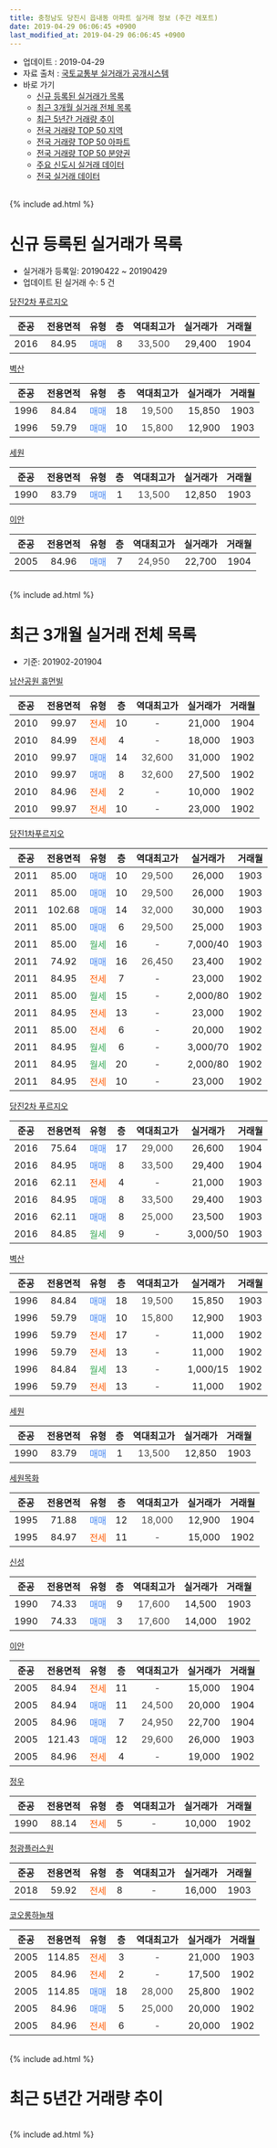 ```yaml
---
title: 충청남도 당진시 읍내동 아파트 실거래 정보 (주간 레포트)
date: 2019-04-29 06:06:45 +0900
last_modified_at: 2019-04-29 06:06:45 +0900
---
```


* 업데이트 : 2019-04-29
* 자료 출처 : [국토교통부 실거래가 공개시스템](http://rt.molit.go.kr)
* 바로 가기
    * [신규 등록된 실거래가 목록](#신규-등록된-실거래가-목록)
    * [최근 3개월 실거래 전체 목록](#최근-3개월-실거래-전체-목록)
    * [최근 5년간 거래량 추이](#최근-5년간-거래량-추이)
    * [전국 거래량 TOP 50 지역](https://inasie.github.io/apt-trade-info/최근-3개월-전국에서-가장-거래가-많이-발생한-지역)
    * [전국 거래량 TOP 50 아파트](https://inasie.github.io/apt-trade-info/최근-3개월-전국에서-가장-거래가-많이-발생한-아파트)
    * [전국 거래량 TOP 50 분양권](https://inasie.github.io/apt-trade-info/최근-3개월-전국에서-가장-거래가-많이-발생한-분양권)
    * [주요 신도시 실거래 데이터](https://inasie.github.io/apt-trade-info/주요-신도시)
    * [전국 실거래 데이터](https://inasie.github.io/apt-trade-info/전국)
<br>
{% include ad.html %}
<br>

# 신규 등록된 실거래가 목록
* 실거래가 등록일: 20190422 ~ 20190429
* 업데이트 된 실거래 수: 5 건


[당진2차 푸르지오](https://search.naver.com/search.naver?query=%EC%B6%A9%EC%B2%AD%EB%82%A8%EB%8F%84+%EB%8B%B9%EC%A7%84%EC%8B%9C+%EC%9D%8D%EB%82%B4%EB%8F%99+%EB%8B%B9%EC%A7%842%EC%B0%A8+%ED%91%B8%EB%A5%B4%EC%A7%80%EC%98%A4)

|준공|전용면적|유형|층|역대최고가|실거래가|거래월|
|:---:|:---:|:---:|:---:|:---:|:---:|:---:|
|2016|84.95|<span style="color:#4285f3">매매</span>|8|<span style="color:#444444">33,500</span>|29,400|1904|

[벽산](https://search.naver.com/search.naver?query=%EC%B6%A9%EC%B2%AD%EB%82%A8%EB%8F%84+%EB%8B%B9%EC%A7%84%EC%8B%9C+%EC%9D%8D%EB%82%B4%EB%8F%99+%EB%B2%BD%EC%82%B0)

|준공|전용면적|유형|층|역대최고가|실거래가|거래월|
|:---:|:---:|:---:|:---:|:---:|:---:|:---:|
|1996|84.84|<span style="color:#4285f3">매매</span>|18|<span style="color:#444444">19,500</span>|15,850|1903|
|1996|59.79|<span style="color:#4285f3">매매</span>|10|<span style="color:#444444">15,800</span>|12,900|1903|

[세원](https://search.naver.com/search.naver?query=%EC%B6%A9%EC%B2%AD%EB%82%A8%EB%8F%84+%EB%8B%B9%EC%A7%84%EC%8B%9C+%EC%9D%8D%EB%82%B4%EB%8F%99+%EC%84%B8%EC%9B%90)

|준공|전용면적|유형|층|역대최고가|실거래가|거래월|
|:---:|:---:|:---:|:---:|:---:|:---:|:---:|
|1990|83.79|<span style="color:#4285f3">매매</span>|1|<span style="color:#444444">13,500</span>|12,850|1903|

[이안](https://search.naver.com/search.naver?query=%EC%B6%A9%EC%B2%AD%EB%82%A8%EB%8F%84+%EB%8B%B9%EC%A7%84%EC%8B%9C+%EC%9D%8D%EB%82%B4%EB%8F%99+%EC%9D%B4%EC%95%88)

|준공|전용면적|유형|층|역대최고가|실거래가|거래월|
|:---:|:---:|:---:|:---:|:---:|:---:|:---:|
|2005|84.96|<span style="color:#4285f3">매매</span>|7|<span style="color:#444444">24,950</span>|22,700|1904|


<br>
{% include ad.html %}
<br>

# 최근 3개월 실거래 전체 목록
* 기준: 201902-201904


[남산공원 휴먼빌](https://search.naver.com/search.naver?query=%EC%B6%A9%EC%B2%AD%EB%82%A8%EB%8F%84+%EB%8B%B9%EC%A7%84%EC%8B%9C+%EC%9D%8D%EB%82%B4%EB%8F%99+%EB%82%A8%EC%82%B0%EA%B3%B5%EC%9B%90+%ED%9C%B4%EB%A8%BC%EB%B9%8C)

|준공|전용면적|유형|층|역대최고가|실거래가|거래월|
|:---:|:---:|:---:|:---:|:---:|:---:|:---:|
|2010|99.97|<span style="color:#ff5a00">전세</span>|10|<span style="color:#444444">-</span>|21,000|1904|
|2010|84.99|<span style="color:#ff5a00">전세</span>|4|<span style="color:#444444">-</span>|18,000|1903|
|2010|99.97|<span style="color:#4285f3">매매</span>|14|<span style="color:#444444">32,600</span>|31,000|1902|
|2010|99.97|<span style="color:#4285f3">매매</span>|8|<span style="color:#444444">32,600</span>|27,500|1902|
|2010|84.96|<span style="color:#ff5a00">전세</span>|2|<span style="color:#444444">-</span>|10,000|1902|
|2010|99.97|<span style="color:#ff5a00">전세</span>|10|<span style="color:#444444">-</span>|23,000|1902|

[당진1차푸르지오](https://search.naver.com/search.naver?query=%EC%B6%A9%EC%B2%AD%EB%82%A8%EB%8F%84+%EB%8B%B9%EC%A7%84%EC%8B%9C+%EC%9D%8D%EB%82%B4%EB%8F%99+%EB%8B%B9%EC%A7%841%EC%B0%A8%ED%91%B8%EB%A5%B4%EC%A7%80%EC%98%A4)

|준공|전용면적|유형|층|역대최고가|실거래가|거래월|
|:---:|:---:|:---:|:---:|:---:|:---:|:---:|
|2011|85.00|<span style="color:#4285f3">매매</span>|10|<span style="color:#444444">29,500</span>|26,000|1903|
|2011|85.00|<span style="color:#4285f3">매매</span>|10|<span style="color:#444444">29,500</span>|26,000|1903|
|2011|102.68|<span style="color:#4285f3">매매</span>|14|<span style="color:#444444">32,000</span>|30,000|1903|
|2011|85.00|<span style="color:#4285f3">매매</span>|6|<span style="color:#444444">29,500</span>|25,000|1903|
|2011|85.00|<span style="color:#34a853">월세</span>|16|<span style="color:#444444">-</span>|7,000/40|1903|
|2011|74.92|<span style="color:#4285f3">매매</span>|16|<span style="color:#444444">26,450</span>|23,400|1902|
|2011|84.95|<span style="color:#ff5a00">전세</span>|7|<span style="color:#444444">-</span>|23,000|1902|
|2011|85.00|<span style="color:#34a853">월세</span>|15|<span style="color:#444444">-</span>|2,000/80|1902|
|2011|84.95|<span style="color:#ff5a00">전세</span>|13|<span style="color:#444444">-</span>|23,000|1902|
|2011|85.00|<span style="color:#ff5a00">전세</span>|6|<span style="color:#444444">-</span>|20,000|1902|
|2011|84.95|<span style="color:#34a853">월세</span>|6|<span style="color:#444444">-</span>|3,000/70|1902|
|2011|84.95|<span style="color:#34a853">월세</span>|20|<span style="color:#444444">-</span>|2,000/80|1902|
|2011|84.95|<span style="color:#ff5a00">전세</span>|10|<span style="color:#444444">-</span>|23,000|1902|

[당진2차 푸르지오](https://search.naver.com/search.naver?query=%EC%B6%A9%EC%B2%AD%EB%82%A8%EB%8F%84+%EB%8B%B9%EC%A7%84%EC%8B%9C+%EC%9D%8D%EB%82%B4%EB%8F%99+%EB%8B%B9%EC%A7%842%EC%B0%A8+%ED%91%B8%EB%A5%B4%EC%A7%80%EC%98%A4)

|준공|전용면적|유형|층|역대최고가|실거래가|거래월|
|:---:|:---:|:---:|:---:|:---:|:---:|:---:|
|2016|75.64|<span style="color:#4285f3">매매</span>|17|<span style="color:#444444">29,000</span>|26,600|1904|
|2016|84.95|<span style="color:#4285f3">매매</span>|8|<span style="color:#444444">33,500</span>|29,400|1904|
|2016|62.11|<span style="color:#ff5a00">전세</span>|4|<span style="color:#444444">-</span>|21,000|1903|
|2016|84.95|<span style="color:#4285f3">매매</span>|8|<span style="color:#444444">33,500</span>|29,400|1903|
|2016|62.11|<span style="color:#4285f3">매매</span>|8|<span style="color:#444444">25,000</span>|23,500|1903|
|2016|84.85|<span style="color:#34a853">월세</span>|9|<span style="color:#444444">-</span>|3,000/50|1903|

[벽산](https://search.naver.com/search.naver?query=%EC%B6%A9%EC%B2%AD%EB%82%A8%EB%8F%84+%EB%8B%B9%EC%A7%84%EC%8B%9C+%EC%9D%8D%EB%82%B4%EB%8F%99+%EB%B2%BD%EC%82%B0)

|준공|전용면적|유형|층|역대최고가|실거래가|거래월|
|:---:|:---:|:---:|:---:|:---:|:---:|:---:|
|1996|84.84|<span style="color:#4285f3">매매</span>|18|<span style="color:#444444">19,500</span>|15,850|1903|
|1996|59.79|<span style="color:#4285f3">매매</span>|10|<span style="color:#444444">15,800</span>|12,900|1903|
|1996|59.79|<span style="color:#ff5a00">전세</span>|17|<span style="color:#444444">-</span>|11,000|1902|
|1996|59.79|<span style="color:#ff5a00">전세</span>|13|<span style="color:#444444">-</span>|11,000|1902|
|1996|84.84|<span style="color:#34a853">월세</span>|13|<span style="color:#444444">-</span>|1,000/15|1902|
|1996|59.79|<span style="color:#ff5a00">전세</span>|13|<span style="color:#444444">-</span>|11,000|1902|

[세원](https://search.naver.com/search.naver?query=%EC%B6%A9%EC%B2%AD%EB%82%A8%EB%8F%84+%EB%8B%B9%EC%A7%84%EC%8B%9C+%EC%9D%8D%EB%82%B4%EB%8F%99+%EC%84%B8%EC%9B%90)

|준공|전용면적|유형|층|역대최고가|실거래가|거래월|
|:---:|:---:|:---:|:---:|:---:|:---:|:---:|
|1990|83.79|<span style="color:#4285f3">매매</span>|1|<span style="color:#444444">13,500</span>|12,850|1903|

[세원목화](https://search.naver.com/search.naver?query=%EC%B6%A9%EC%B2%AD%EB%82%A8%EB%8F%84+%EB%8B%B9%EC%A7%84%EC%8B%9C+%EC%9D%8D%EB%82%B4%EB%8F%99+%EC%84%B8%EC%9B%90%EB%AA%A9%ED%99%94)

|준공|전용면적|유형|층|역대최고가|실거래가|거래월|
|:---:|:---:|:---:|:---:|:---:|:---:|:---:|
|1995|71.88|<span style="color:#4285f3">매매</span>|12|<span style="color:#444444">18,000</span>|12,900|1904|
|1995|84.97|<span style="color:#ff5a00">전세</span>|11|<span style="color:#444444">-</span>|15,000|1902|

[신성](https://search.naver.com/search.naver?query=%EC%B6%A9%EC%B2%AD%EB%82%A8%EB%8F%84+%EB%8B%B9%EC%A7%84%EC%8B%9C+%EC%9D%8D%EB%82%B4%EB%8F%99+%EC%8B%A0%EC%84%B1)

|준공|전용면적|유형|층|역대최고가|실거래가|거래월|
|:---:|:---:|:---:|:---:|:---:|:---:|:---:|
|1990|74.33|<span style="color:#4285f3">매매</span>|9|<span style="color:#444444">17,600</span>|14,500|1903|
|1990|74.33|<span style="color:#4285f3">매매</span>|3|<span style="color:#444444">17,600</span>|14,000|1902|

[이안](https://search.naver.com/search.naver?query=%EC%B6%A9%EC%B2%AD%EB%82%A8%EB%8F%84+%EB%8B%B9%EC%A7%84%EC%8B%9C+%EC%9D%8D%EB%82%B4%EB%8F%99+%EC%9D%B4%EC%95%88)

|준공|전용면적|유형|층|역대최고가|실거래가|거래월|
|:---:|:---:|:---:|:---:|:---:|:---:|:---:|
|2005|84.94|<span style="color:#ff5a00">전세</span>|11|<span style="color:#444444">-</span>|15,000|1904|
|2005|84.94|<span style="color:#4285f3">매매</span>|11|<span style="color:#444444">24,500</span>|20,000|1904|
|2005|84.96|<span style="color:#4285f3">매매</span>|7|<span style="color:#444444">24,950</span>|22,700|1904|
|2005|121.43|<span style="color:#4285f3">매매</span>|12|<span style="color:#444444">29,600</span>|26,000|1903|
|2005|84.96|<span style="color:#ff5a00">전세</span>|4|<span style="color:#444444">-</span>|19,000|1902|


<script async src="//pagead2.googlesyndication.com/pagead/js/adsbygoogle.js"></script>
<!-- 기본 -->
<ins class="adsbygoogle"
     style="display:block"
     data-ad-client="ca-pub-2446590836940007"
     data-ad-slot="1659523306"
     data-ad-format="auto"
     data-full-width-responsive="true"></ins>
<script>
(adsbygoogle = window.adsbygoogle || []).push({});
</script>


[정우](https://search.naver.com/search.naver?query=%EC%B6%A9%EC%B2%AD%EB%82%A8%EB%8F%84+%EB%8B%B9%EC%A7%84%EC%8B%9C+%EC%9D%8D%EB%82%B4%EB%8F%99+%EC%A0%95%EC%9A%B0)

|준공|전용면적|유형|층|역대최고가|실거래가|거래월|
|:---:|:---:|:---:|:---:|:---:|:---:|:---:|
|1990|88.14|<span style="color:#ff5a00">전세</span>|5|<span style="color:#444444">-</span>|10,000|1902|

[청광플러스원](https://search.naver.com/search.naver?query=%EC%B6%A9%EC%B2%AD%EB%82%A8%EB%8F%84+%EB%8B%B9%EC%A7%84%EC%8B%9C+%EC%9D%8D%EB%82%B4%EB%8F%99+%EC%B2%AD%EA%B4%91%ED%94%8C%EB%9F%AC%EC%8A%A4%EC%9B%90)

|준공|전용면적|유형|층|역대최고가|실거래가|거래월|
|:---:|:---:|:---:|:---:|:---:|:---:|:---:|
|2018|59.92|<span style="color:#ff5a00">전세</span>|8|<span style="color:#444444">-</span>|16,000|1903|

[코오롱하늘채](https://search.naver.com/search.naver?query=%EC%B6%A9%EC%B2%AD%EB%82%A8%EB%8F%84+%EB%8B%B9%EC%A7%84%EC%8B%9C+%EC%9D%8D%EB%82%B4%EB%8F%99+%EC%BD%94%EC%98%A4%EB%A1%B1%ED%95%98%EB%8A%98%EC%B1%84)

|준공|전용면적|유형|층|역대최고가|실거래가|거래월|
|:---:|:---:|:---:|:---:|:---:|:---:|:---:|
|2005|114.85|<span style="color:#ff5a00">전세</span>|3|<span style="color:#444444">-</span>|21,000|1903|
|2005|84.96|<span style="color:#ff5a00">전세</span>|2|<span style="color:#444444">-</span>|17,500|1902|
|2005|114.85|<span style="color:#4285f3">매매</span>|18|<span style="color:#444444">28,000</span>|25,800|1902|
|2005|84.96|<span style="color:#4285f3">매매</span>|5|<span style="color:#444444">25,000</span>|20,000|1902|
|2005|84.96|<span style="color:#ff5a00">전세</span>|6|<span style="color:#444444">-</span>|20,000|1902|


<br>
{% include ad.html %}
<br>

# 최근 5년간 거래량 추이


<div style="width:100%;">
    <canvas id="deal_progress" height="200"></canvas>
</div>

<script>
new Chart(document.getElementById("deal_progress"), {
    type: 'line',
    data: {
        labels: ['201404','201405','201406','201407','201408','201409','201410','201411','201412','201501','201502','201503','201504','201505','201506','201507','201508','201509','201510','201511','201512','201601','201602','201603','201604','201605','201606','201607','201608','201609','201610','201611','201612','201701','201702','201703','201704','201705','201706','201707','201708','201709','201710','201711','201712','201801','201802','201803','201804','201805','201806','201807','201808','201809','201810','201811','201812','201901','201902','201903','201904'],
        datasets: [{
            label: '매매',
            pointRadius: 1,
            data: [29, 28, 20, 24, 16, 23, 21, 25, 22, 24, 20, 30, 27, 11, 19, 18, 19, 21, 10, 13, 11, 9, 11, 7, 10, 6, 24, 3, 12, 7, 11, 18, 15, 7, 21, 10, 7, 9, 16, 9, 14, 14, 15, 32, 14, 15, 7, 11, 6, 12, 18, 14, 8, 10, 14, 4, 7, 14, 6, 11, 5],
            borderColor: "rgba(255, 201, 14, 1)",
            backgroundColor: "rgba(255, 201, 14, 0.5)",
            fill: false,
            lineTension: 0
        },{
            label: '전월세',
            pointRadius: 1,
            data: [8, 10, 13, 10, 10, 14, 6, 17, 12, 11, 11, 15, 7, 7, 5, 9, 4, 8, 11, 5, 14, 16, 17, 11, 8, 7, 17, 16, 19, 10, 12, 8, 3, 5, 9, 7, 7, 6, 6, 5, 3, 10, 4, 7, 11, 7, 9, 5, 4, 12, 5, 13, 4, 7, 12, 11, 9, 18, 18, 6, 2],
            borderColor: "rgba(0, 141, 185, 1)",
            backgroundColor: "rgba(0, 141, 185, 0.5)",
            fill: false,
            lineTension: 0
        }
        ]
    },
    options: {
        responsive: true,
        title: {
            display: false
        },
        tooltips: {
            mode: 'index',
            intersect: false
        },
        hover: {
            mode: 'nearest',
            intersect: true
        },
        scales: {
            xAxes: [{
                display: true,
                scaleLabel: {
                    display: true,
                    labelString: '년/월'
                }
            }],
            yAxes: [{
                display: true,
                ticks: {
                    suggestedMin: 0,
                },
                scaleLabel: {
                    display: true,
                    labelString: '실거래 수'
                }
            }]
        }
    }
});

</script>


<br>
{% include ad.html %}
<br>


